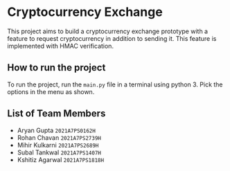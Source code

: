 # Cryptocurrency Exchange
This project aims to build a cryptocurrency exchange prototype with a feature to request cryptocurrency in addition to sending it. This feature is implemented with HMAC verification.

## How to run the project
To run the project, run the `main.py` file in a terminal using python 3. Pick the options in the menu as shown.

## List of Team Members

- Aryan Gupta     `2021A7PS0162H`
- Rohan Chavan    `2021A7PS2739H`
- Mihir Kulkarni  `2021A7PS2689H`
- Subal Tankwal   `2021A7PS1407H`
- Kshitiz Agarwal	`2021A7PS1818H`